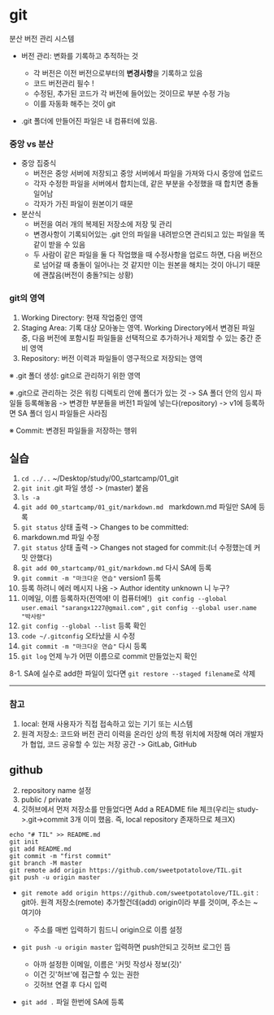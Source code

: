 # git
분산 버전 관리 시스템

- 버전 관리: 변화를 기록하고 추적하는 것
  - 각 버전은 이전 버전으로부터의 **변경사항**을 기록하고 있음
  - 코드 버전관리 필수 !
  - 수정된, 추가된 코드가 각 버전에 들어있는 것이므로 부분 수정 가능
  - 이를 자동화 해주는 것이 git

- .git 폴더에 만들어진 파일은 내 컴퓨터에 있음. 

### 중앙 vs 분산
- 중앙 집중식
  - 버전은 중앙 서버에 저장되고 중앙 서버에서 파일을 가져와 다시 중앙에 업로드
  - 각자 수정한 파일을 서버에서 합치는데, 같은 부분을 수정했을 때 합치면 충돌 일어남
  - 각자가 가진 파일이 원본이기 때문
- 분산식
  - 버전을 여러 개의 복제된 저장소에 저장 및 관리
  - 변경사항이 기록되어있는 .git 안의 파일을 내려받으면 관리되고 있는 파일을 똑같이 받을 수 있음
  - 두 사람이 같은 파일을 둘 다 작업했을 때 수정사항을 업로드 하면, 다음 버전으로 넘어갈 때 충돌이 일어나는 것 같지만 이는 원본을 해치는 것이 아니기 때문에 괜찮음(버전이 충돌?되는 상황)

### git의 영역
1. Working Directory: 현재 작업중인 영역
2. Staging Area: 기록 대상 모아놓는 영역. Working Directory에서 변경된 파일 중, 다음 버전에 포함시킬 파일들을 선택적으로 추가하거나 제외할 수 있는 중간 준비 영역
3. Repository: 버전 이력과 파일들이 영구적으로 저장되는 영역

※ .git 폴더 생성: git으로 관리하기 위한 영역

※ .git으로 관리하는 것은 워킹 디렉토리 안에 폴더가 있는 것 -> SA 폴더 안의 임시 파일들 등록해놓음 -> 변경한 부분들을 버전1 파일에 넣는다(repository) -> v1에 등록하면 SA 폴더 임시 파일들은 사라짐

※ Commit: 변경된 파일들을 저장하는 행위

## 실습
1. `cd ../..` ~/Desktop/study/00_startcamp/01_git
2. `git init` .git 파일 생성 -> (master) 붙음
3. `ls -a` 
4. `git add 00_startcamp/01_git/markdown.md ` markdown.md 파일만 SA에 등록
5. `git status` 상태 출력 -> Changes to be committed:
6. markdown.md 파일 수정
7. `git status` 상태 출력 -> Changes not staged for commit:(너 수정했는데 커밋 안했다)
8. `git add 00_startcamp/01_git/markdown.md`  다시 SA에 등록
9. `git commit -m "마크다운 연습"` version1 등록
10. 등록 하려니 에러 메시지 나옴 -> Author identity unknown 니 누구?
11. 이메일, 이름 등록하자(전역에! 이 컴퓨터에!) ` git config --global user.email "sarangx1227@gmail.com"` , `git config --global user.name "박사랑"`
12. `git config --global --list` 등록 확인
13. `code ~/.gitconfig` 오타났을 시 수정
14. `git commit -m "마크다운 연습"` 다시 등록
15. `git log` 언제 누가 어떤 이름으로 commit 만들었는지 확인

8-1. SA에 실수로 add한 파일이 있다면 `git restore --staged filename`로 삭제

---
### 참고
1. local: 현재 사용자가 직접 접속하고 있는 기기 또는 시스템
2. 원격 저장소: 코드와 버전 관리 이력을 온라인 상의 특정 위치에 저장해 여러 개발자가 협업, 코드 공유할 수 있는 저장 공간 -> GitLab, GitHub


## github

2. repository name 설정
3. public / private
4. 깃허브에서 먼저 저장소를 만들었다면 Add a README file 체크(우리는 study->.git->commit 3개 이미 했음. 즉, local repository 존재하므로 체크X)

```
echo "# TIL" >> README.md
git init
git add README.md
git commit -m "first commit"
git branch -M master
git remote add origin https://github.com/sweetpotatolove/TIL.git
git push -u origin master
```
- `git remote add origin https://github.com/sweetpotatolove/TIL.git` : git아. 원격 저장소(remote) 추가할건데(add) origin이라 부를 것이며, 주소는 ~ 여기야
  - 주소를 매번 입력하기 힘드니 origin으로 이름 설정

- `git push -u origin master` 입력하면 push안되고 깃허브 로그인 뜸
  - 아까 설정한 이메일, 이름은 '커밋 작성사 정보(깃)'
  - 이건 깃'허브'에 접근할 수 있는 권한
  - 깃허브 연결 후 다시 입력

- `git add .` 파일 한번에 SA에 등록
